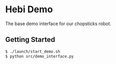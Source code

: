 # Hebi Demo

The base demo interface for our chopsticks robot.

## Getting Started

```bash
$ ./launch/start_demo.sh
$ python src/demo_interface.py
```